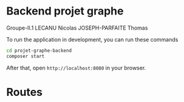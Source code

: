 # Backend projet graphe

Groupe-II.1
LECANU Nicolas
JOSEPH-PARFAITE Thomas

To run the application in development, you can run these commands 

```bash
cd projet-graphe-backend
composer start
```
After that, open `http://localhost:8080` in your browser.

# Routes
